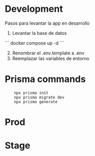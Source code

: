 # Development

Pasos para levantar la app en desarrollo

1. Levantar la base de datos

´´´
    docker compose up -d
´´´

2. Renombrar el .env.template a .env
3. Reemplazar las variables de entorno

# Prisma commands

```
    npx prisma init
    npx prisma migrate dev
    npx prisma generate
```

# Prod

# Stage
